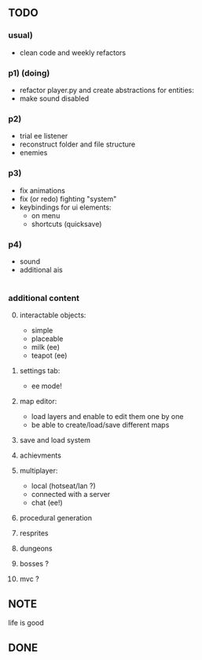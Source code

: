 ## TODO

### usual)
- clean code and weekly refactors

### p1) (doing)
- refactor player.py and create abstractions for entities:
- make sound disabled 

### p2)
- trial ee listener
- reconstruct folder and file structure
- enemies


### p3)
- fix animations  
- fix (or redo) fighting "system"
- keybindings for ui elements:
    - on menu
    - shortcuts (quicksave)
### p4)
- sound
- additional ais

#

### additional content
0. interactable objects:
    - simple
    - placeable
    - milk (ee)
    - teapot (ee)
1. settings tab:
    - ee mode!
2. map editor:
    - load layers and enable to edit them one by one
    - be able to create/load/save different maps

3. save and load system
4. achievments
5. multiplayer:
    - local (hotseat/lan ?)  
    - connected with a server
    - chat (ee!)

6. procedural generation
7. resprites
8. dungeons
9. bosses ?
10. mvc ?

## NOTE
life is good

## DONE
